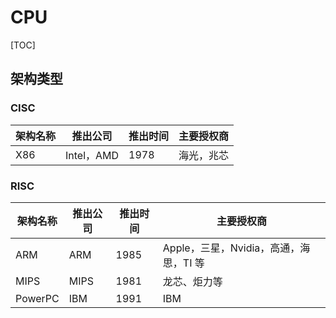 # CPU

[TOC]

## 架构类型

### CISC

| 架构名称 | 推出公司   | 推出时间 | 主要授权商 |
| -------- | ---------- | -------- | ---------- |
| X86      | Intel，AMD | 1978     | 海光，兆芯 |



### RISC


| 架构名称 | 推出公司 | 推出时间 | 主要授权商                             |
| -------- | -------- | -------- | -------------------------------------- |
| ARM      | ARM      | 1985     | Apple，三星，Nvidia，高通，海思，TI 等 |
| MIPS     | MIPS     | 1981     | 龙芯、炬力等                           |
| PowerPC  | IBM      | 1991     | IBM                                    |